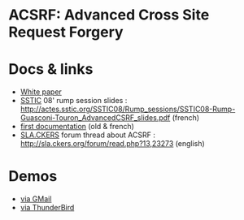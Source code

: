 ACSRF: Advanced Cross Site Request Forgery
==========================================

Docs & links
============

* [White paper](https://github.com/moul/advanced-csrf/raw/master/papers/2008-Epitech-SecurityLab_AdvancedCSRF.pdf)
* [SSTIC](https://www.sstic.org/) 08' rump session slides : http://actes.sstic.org/SSTIC08/Rump_sessions/SSTIC08-Rump-Guasconi-Touron_AdvancedCSRF_slides.pdf (french)
* [first documentation](https://github.com/moul/advanced-csrf/blob/master/doc/server-demo-fr-gmail.md) (old & french)
* [SLA.CKERS](http://sla.ckers.org/) forum thread about ACSRF : http://sla.ckers.org/forum/read.php?13,23273 (english)


Demos
=====

* [via GMail](https://github.com/moul/advanced-csrf/blob/master/doc/server-demo-fr-gmail.md)
* [via ThunderBird](https://github.com/moul/advanced-csrf/blob/master/doc/server-demo-fr-mail.md)
